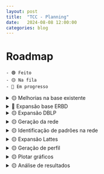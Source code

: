 ```yaml
---
layout: post
title:  "TCC - Planning"
date:   2024-08-08 12:00:00
categories: blog
---
```


# Roadmap
~~~
- 🟢 Feito
- 🟡 Na fila
- 🔵 Em progresso
~~~

<details>
    <summary>🟡 Melhorias na base existente</summary>
    <details><summary>🟡 Normalização das Edições/Veículos</summary>
    <p>Atualmente, Edições são apenas registros da ERBD. É necessário criar um Veículo ERBD e ligar cada edição a essa entidade nova. Esta tarefa envolve a criação de uma nova entidade no banco de dados para representar o evento ERBD como um todo, e associar cada edição específica a esta entidade. Isso permitirá uma melhor organização e consulta dos dados, além de facilitar futuras expansões e análises.</p>
    </details>
    <details><summary>🟡 Normalização das Localidades</summary>
    <p>Atualmente dados de localidade só estão presentes nas edições da ERBD. É necessário criar um novo registro para cada diferente cidade onde aconteceu o evento. Esta tarefa envolve a criação de uma entidade para representar as cidades no banco de dados e associar cada edição do evento à cidade correspondente. Isso permitirá uma análise mais detalhada sobre a distribuição geográfica das edições da ERBD.</p>
    </details>
</details>

<details>
 <summary>🔵 Expansão base ERBD</summary>
    <details><summary>🟢 Extração dados ERBD 2021-2024</summary></details>
    <details>
        <summary>🔵 Processamento dados</summary>
        <details><summary>🟢 Normalização do nome dos autores</summary></details>
        <details><summary>🟢 Deduplicação de autores</summary></details>
        <details><summary>🟡 Normalização das Instituições de Ensino</summary>
        <p>É necessário normalizar dados para que, por exemplo, `UFSC` e `Universidade Federal de Santa Catarina` sejam compreendidos como a mesma instituição.</p>
        </details>
    </details>
    <details><summary>🟡 Inserção dados no banco</summary>
    <p>Após o processamento e normalização dos dados, é necessário inserir os novos registros no banco de dados existente. Cuidar para que registros já presentes não sejam duplicados.</p>
    </details>
</details>

<details>
 <summary>🟡 Expansão DBLP</summary>
    <details><summary>🟡 Correspondência dos autores com perfil DBLP</summary>
    <p>Será necessário encontrar o perfil de autor na DBLP a fim de extrair todos seus trabalhos lá indexados. Essa busca contará com uma etapa de validação manual. A tarefa inclui a criação de um algoritmo de correspondência para encontrar os perfis dos autores da ERBD na DBLP e validar manualmente os resultados para garantir precisão.</p>
    </details>
    <details><summary>🟡 Extração dados DBLP</summary>
    <p>A estratégia para extração de dados ainda está em aberto. DBLP fornece um XML com dados de cada autor. Esta tarefa envolve o desenvolvimento de um script para baixar e processar os arquivos XML da DBLP, extrair as informações relevantes e transformá-las para o formato do banco de dados da ERBD.</p>
    </details>
    <details><summary>🟡 Processamento dados</summary>
    <p>Após a extração, os dados devem ser processados para garantir que estejam no formato correto e livres de inconsistências. Isso inclui a normalização de nomes, afiliações e a deduplicação de registros.</p>
    </details>
    <details><summary>🟡 Inserção dados no banco</summary>
    <p>Com os dados processados, a próxima etapa é a inserção no banco de dados. É importante realizar essa etapa com cuidado para evitar conflitos e garantir a integridade dos dados.</p>
    </details>
</details>

<details>
 <summary>🟡 Geração da rede</summary>
    <p>A geração da rede envolve a definição da tecnologia que será utilizada para visualização. Critérios a serem avaliados para a escolha: licensa de uso, formato de importação, visualizações e gráficos gerados.</p>
    <p>Outra etapa necessária será a geração da matriz de adjacência do grafo para uso em demais algoritmos.</p>
</details>

<details>
 <summary>🟡 Identificação de padrões na rede</summary>
    <details><summary>🟡 Calculo de métricas de redes</summary>
        <p>Obtenção das métricas da rede com base no grafo gerado.</p>
    </details>
    <details><summary>🟡 Avaliar k-cliques</summary>
        <p>Esta tarefa envolve a aplicação de algoritmos de detecção de k-cliques para identificar subgrupos densamente conectados dentro da rede de coautoria.</p>
        <details><summary>🟡 Selecionar Top X autores</summary>
        <p>Com base nas análises de k-cliques e outras métricas de rede, selecionar os autores mais influentes na rede de coautoria. Esta seleção deve considerar métricas como centralidade de grau, centralidade de intermediação e número de publicações.</p>
        </details>
    </details>
</details>

<details>
 <summary>🟡 Expansão Lattes</summary>
    <details><summary>🟡 Correspondência dos Top X autores</summary>
    <p>Para os autores mais influentes identificados, será necessário encontrar e validar seus perfis na plataforma Lattes. Esta tarefa pode envolver correspondência manual e automática para garantir a precisão dos dados coletados.</p>
    </details>
    <details><summary>🟡 Extração dados currículo</summary>
    <p>A estratégia para extração de dados ainda está em aberto. Lattes fornece um XML com dados de cada autor. Esta tarefa inclui o desenvolvimento de um script para baixar e processar os arquivos XML da plataforma Lattes, extraindo informações relevantes para o estudo.</p>
    </details>
</details>

<details>
 <summary>🟡 Geração de perfil</summary>
    <p>Com os dados extraídos e processados, é necessário gerar os perfis dos autores. Esta tarefa envolve a integração de dados de diferentes fontes e a definição de um perfil de perfil que compreenda de maneira geral os autores.</p>
</details>

<details>
 <summary>🟡 Plotar gráficos</summary>
    <p>Com base nos dados analisados, gerar gráficos que representem visualmente os resultados do estudo. Esta tarefa inclui a escolha das melhores representações gráficas para diferentes tipos de dados e a utilização de ferramentas de visualização adequadas.</p>
</details>

<details>
 <summary>🟡 Análise de resultados</summary>
    <p>A última etapa envolve a análise detalhada dos resultados obtidos. Esta tarefa inclui a interpretação dos dados e gráficos gerados e a redação de conclusões.</p>
</details>
